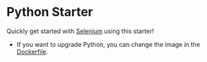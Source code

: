 # Python Starter

Quickly get started with [Selenium](https://www.selenium.dev/) using this starter! 

- If you want to upgrade Python, you can change the image in the [Dockerfile](./.devcontainer/Dockerfile).